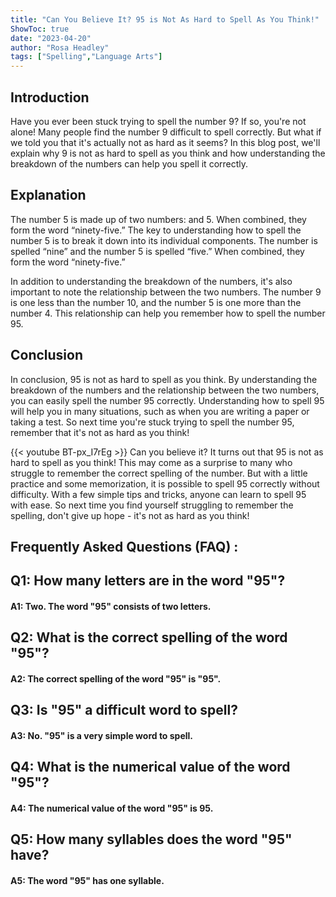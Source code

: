 ```yaml
---
title: "Can You Believe It? 95 is Not As Hard to Spell As You Think!"
ShowToc: true 
date: "2023-04-20"
author: "Rosa Headley" 
tags: ["Spelling","Language Arts"]
---
```

## Introduction

Have you ever been stuck trying to spell the number 9? If so, you're not alone! Many people find the number 9 difficult to spell correctly. But what if we told you that it's actually not as hard as it seems? In this blog post, we'll explain why 9 is not as hard to spell as you think and how understanding the breakdown of the numbers can help you spell it correctly.

## Explanation

The number 5 is made up of two numbers:  and 5. When combined, they form the word “ninety-five.” The key to understanding how to spell the number 5 is to break it down into its individual components. The number  is spelled “nine” and the number 5 is spelled “five.” When combined, they form the word “ninety-five.” 

In addition to understanding the breakdown of the numbers, it's also important to note the relationship between the two numbers. The number 9 is one less than the number 10, and the number 5 is one more than the number 4. This relationship can help you remember how to spell the number 95.

## Conclusion

In conclusion, 95 is not as hard to spell as you think. By understanding the breakdown of the numbers and the relationship between the two numbers, you can easily spell the number 95 correctly. Understanding how to spell 95 will help you in many situations, such as when you are writing a paper or taking a test. So next time you're stuck trying to spell the number 95, remember that it's not as hard as you think!

{{< youtube BT-px_I7rEg >}} 
Can you believe it? It turns out that 95 is not as hard to spell as you think! This may come as a surprise to many who struggle to remember the correct spelling of the number. But with a little practice and some memorization, it is possible to spell 95 correctly without difficulty. With a few simple tips and tricks, anyone can learn to spell 95 with ease. So next time you find yourself struggling to remember the spelling, don't give up hope - it's not as hard as you think!

## Frequently Asked Questions (FAQ) :
<h2>Q1: How many letters are in the word "95"?</h2>

<h4>A1: Two. The word "95" consists of two letters.</h4>

<h2>Q2: What is the correct spelling of the word "95"?</h2>

<h4>A2: The correct spelling of the word "95" is "95".</h4>

<h2>Q3: Is "95" a difficult word to spell?</h2>

<h4>A3: No. "95" is a very simple word to spell.</h4>

<h2>Q4: What is the numerical value of the word "95"?</h2>

<h4>A4: The numerical value of the word "95" is 95.</h4>

<h2>Q5: How many syllables does the word "95" have?</h2>

<h4>A5: The word "95" has one syllable.</h4>





